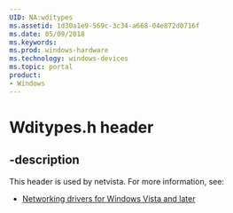 ```yaml
---
UID: NA:wditypes
ms.assetid: 1d30a1e9-569c-3c34-a668-04e872d0716f
ms.date: 05/09/2018
ms.keywords: 
ms.prod: windows-hardware
ms.technology: windows-devices
ms.topic: portal
product:
- Windows
---
```


# Wditypes.h header


## -description


This header is used by netvista. For more information, see:

- [Networking drivers for Windows Vista and later](../_netvista/index.md)
